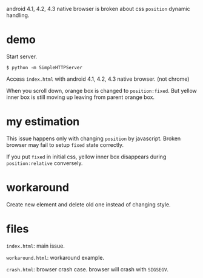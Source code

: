 android 4.1, 4.2, 4.3 native browser is broken about css `position` dynamic handling.

# demo

Start server.

```
$ python -m SimpleHTTPServer
```

Access `index.html` with android 4.1, 4.2, 4.3 native browser. (not chrome)

When you scroll down, orange box is changed to `position:fixed`.
But yellow inner box is still moving up leaving from parent orange box.

# my estimation

This issue happens only with changing `position` by javascript.
Broken browser may fail to setup `fixed` state correctly.

If you put `fixed` in initial css,
yellow inner box disappears during `position:relative` conversely.

# workaround

Create new element and delete old one instead of changing style.

# files

`index.html`: main issue.

`workaround.html`: workaround example.

`crash.html`: browser crash case. browser will crash with `SIGSEGV`.

